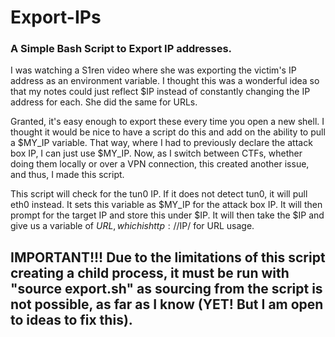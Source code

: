 # Export-IPs

### A Simple Bash Script to Export IP addresses.

I was watching a S1ren video where she was exporting the victim's IP address as an environment variable. I thought this was a wonderful idea so that my notes could just reflect $IP instead of constantly changing the IP address for each. She did the same for URLs.

Granted, it's easy enough to export these every time you open a new shell. I thought it would be nice to have a script do this and add on the ability to pull a $MY_IP variable. That way, where I had to previously declare the attack box IP, I can just use $MY_IP. Now, as I switch between CTFs, whether doing them locally or over a VPN connection, this created another issue, and thus, I made this script.

This script will check for the tun0 IP. If it does not detect tun0, it will pull eth0 instead. It sets this variable as $MY_IP for the attack box IP. It will then prompt for the target IP and store this under $IP. It will then take the $IP and give us a variable of $URL, which is http://$IP/ for URL usage.

## IMPORTANT!!! Due to the limitations of this script creating a child process, it must be run with "source export.sh" as sourcing from the script is not possible, as far as I know (YET! But I am open to ideas to fix this).
 
